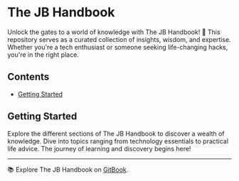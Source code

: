 # The JB Handbook

Unlock the gates to a world of knowledge with The JB Handbook! 🚀 This repository serves as a curated collection of insights, wisdom, and expertise. Whether you're a tech enthusiast or someone seeking life-changing hacks, you're in the right place.

## Contents

- [Getting Started](#getting-started)

## Getting Started

Explore the different sections of The JB Handbook to discover a wealth of knowledge. Dive into topics ranging from technology essentials to practical life advice. The journey of learning and discovery begins here!

---

📚 Explore The JB Handbook on [GitBook](https://thejb.gitbook.io/).
